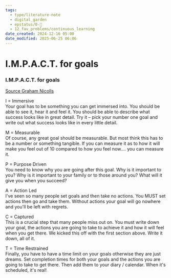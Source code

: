 ```yaml
---
tags:
  - type/literature-note
  - digital_garden
  - epstatus/0-🌰
  - 12_fav_problems/continuous_learning
date_created: 2024-12-16 05:00
date_modified: 2025-06-25 06:06
---
```

# I.M.P.A.C.T. for goals

### I.M.P.A.C.T. for goals

[Source Graham Nicolls](https://www.linkedin.com/posts/grahamnicholls1_how-to-have-a-greater-impact-with-your-goals-activity-7274034211538223105-MQeU?utm_source=share&utm_medium=member_desktop)

I = Immersive  
Your goal has to be something you can get immersed into. You should be able to see it, hear it and feel it. You should be able to describe what success looks like in great detail. Try it – pick your number one goal and write out what success looks like in every little detail.  
  
M = Measurable  
Of course, any great goal should be measurable. But most think this has to be a number or something tangible. If you can measure it as to how it will make you feel out of 10 compared to how you feel now.... you can measure it.  
  
P = Purpose Driven  
You need to know why you are going after this goal. Why is it important to you? Why is it important to your family or to those around you? What will it give you when you succeed?  
  
A = Action Led  
I've seen so many people set goals and then take no actions. You MUST set actions then go and take them. Without actions your goal will go nowhere and you'll be left with regrets.  
  
C = Captured  
This is a crucial step that many people miss out on. You must write down your goal, the actions you are going to take to achieve it and how it will feel when you get there. We kicked this off with the first section above. Write it down, all of it.  
  
T = Time Restrained  
Finally, you have to have a time limit on your goals otherwise they are just dreams. Set completion times for both your goals and the actions you are going to take to get there. Then add them to your diary / calendar. When it's scheduled, it's real!